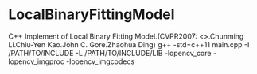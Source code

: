 # LocalBinaryFittingModel
C++ Implement of Local Binary Fitting Model.(CVPR2007: <<Implicit Active Contours Driven by Local Binary Fitting Energy>>.Chunming Li.Chiu-Yen Kao.John C. Gore.Zhaohua Ding)
g++ -std=c++11 main.cpp -I /PATH/TO/INCLUDE -L /PATH/TO/INCLUDE/LIB -lopencv_core -lopencv_imgproc -lopencv_imgcodecs
